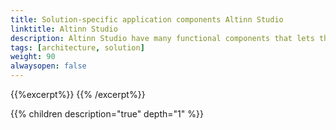 ```yaml
---
title: Solution-specific application components Altinn Studio
linktitle: Altinn Studio
description: Altinn Studio have many functional components that lets the app developer create, manage and deploy applications. 
tags: [architecture, solution]
weight: 90
alwaysopen: false
---
```


{{%excerpt%}}
<object data="/teknologi/altinnstudio/architecture/components/application/solution/altinn-studio/altinnstudio__solutionarchitecture.svg" type="image/svg+xml" style="width: 100%;"></object>
{{% /excerpt%}}

{{% children description="true" depth="1" %}}